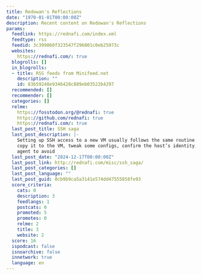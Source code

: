 ```yaml
---
title: Redowan's Reflections
date: "1970-01-01T00:00:00Z"
description: Recent content on Redowan's Reflections
params:
  feedlink: https://rednafi.com/index.xml
  feedtype: rss
  feedid: 3c399860f323547f296001c0eb25973c
  websites:
    https://rednafi.com/: true
  blogrolls: []
  in_blogrolls:
  - title: RSS feeds from Minifeed.net
    description: ""
    id: 83b59248e9346428c889eb03522b4297
  recommended: []
  recommender: []
  categories: []
  relme:
    https://fosstodon.org/@rednafi: true
    https://github.com/rednafi: true
    https://rednafi.com/: true
  last_post_title: SSH saga
  last_post_description: |-
    Setting up SSH access to a new VM usually follows the same routine: generate a key pair,
    copy it to the VM, tweak some configs, confirm the host’s identity, and maybe set up an
    agent to avoid
  last_post_date: "2024-12-17T00:00:00Z"
  last_post_link: http://rednafi.com/misc/ssh_saga/
  last_post_categories: []
  last_post_language: ""
  last_post_guid: 0cb9b9ca5a3141e574dd47555858fe93
  score_criteria:
    cats: 0
    description: 3
    feedlangs: 1
    postcats: 0
    promoted: 5
    promotes: 0
    relme: 2
    title: 3
    website: 2
  score: 16
  ispodcast: false
  isnoarchive: false
  innetwork: true
  language: en
---
```

